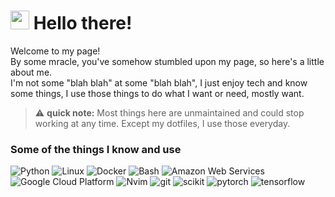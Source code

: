 <h1><img src="https://emojis.slackmojis.com/emojis/images/1531849430/4246/blob-sunglasses.gif?1531849430" width="30"/> Hello there!</h1>


<p>Welcome to my page! </br> By some mracle, you've somehow stumbled upon my page, so here's a little about me.<br>
I'm not some "blah blah" at some "blah blah", I just enjoy tech and know some things, I use those things to do what I want or need, mostly want. </p>

> ⚠️ **quick note:** Most things here are unmaintained and could stop working at any time. Except my dotfiles, I use those everyday.

<h3>Some of the things I know and use</h3>
<p>
  <img alt="Python" src="https://img.shields.io/badge/Python-3776AB?logo=python&logoColor=fff" />
  <img alt="Linux" src="https://img.shields.io/badge/Arch%20Linux-1793D1?logo=arch-linux&logoColor=fff" />
  <img alt="Docker" src="https://img.shields.io/badge/Docker-2496ED?logo=docker&logoColor=fff" />
  <img alt="Bash" src="https://img.shields.io/badge/Bash-4EAA25?logo=gnubash&logoColor=fff" />
  <img alt="Amazon Web Services" src="https://img.shields.io/badge/AWS-%23FF9900.svg?logo=amazon-web-services&logoColor=white" />
  <img alt="Google Cloud Platform" src="https://img.shields.io/badge/Google%20Cloud-%234285F4.svg?logo=google-cloud&logoColor=white" />
  <img alt="Nvim" src="https://img.shields.io/badge/Neovim-57A143?logo=neovim&logoColor=fff" />
  <img alt="git" src="https://img.shields.io/badge/Git-F05032?logo=git&logoColor=fff" />
  <img alt="scikit" src="https://img.shields.io/badge/-scikit--learn-%23F7931E?logo=scikit-learn&logoColor=white" />
  <img alt="pytorch" src="https://img.shields.io/badge/PyTorch-ee4c2c?logo=pytorch&logoColor=white" />
  <img alt="tensorflow" src="https://img.shields.io/badge/TensorFlow-ff8f00?logo=tensorflow&logoColor=white" />  
</p>
